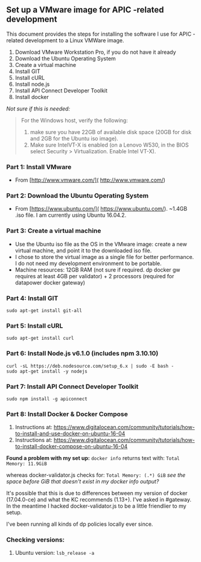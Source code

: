 ## Set up a VMware image for APIC -related development

This document provides the steps for installing the software I use for APIC -related development to a Linux VMWare image.

1. Download VMware Workstation Pro, if you do not have it already  
1. Download the Ubuntu Operating System  
1. Create a virtual machine  
1. Install GIT  
1. Install cURL  
1. Install node.js  
1. Install API Connect Developer Toolkit  
1. Install docker  

<!-- 4. Install Java JDK 1.8 
5. Edit the system PATH
11. Install cloudfoundry CLI  
12. Install the IBM Container plugin for cloudfoundry  -->

*Not sure if this is needed:*
> For the Windows host, verify the following:  
> 1. make sure you have 22GB of available disk space (20GB for disk and 2GB for the Ubuntu iso image).  
> 2. Make sure IntelVT-X is enabled (on a Lenovo W530, in the BIOS select Security > Virtualization. Enable Intel VT-X).

### Part 1: Install VMware
* From [http://www.vmware.com/]( http://www.vmware.com/)

### Part 2: Download the Ubuntu Operating System
* From [https://www.ubuntu.com/]( https://www.ubuntu.com/). ~1.4GB .iso file. I am currently using Ubuntu 16.04.2.

### Part 3: Create a virtual machine 
* Use the Ubuntu iso file as the OS in the VMware image: create a new virtual machine, and point it to the downloaded iso file.
* I chose to store the virtual image as a single file for better performance. I do not need my development environment to be portable.
* Machine resources: 12GB RAM (not sure if required. dp docker gw requires at least 4GB per validator) + 2 processors (required for datapower docker gateway)

<!--
### Part 4: Install Java JDK 1.8 

The rest of the instructions apply to the image you have just created. Thus, 'In a browser...' means a browser on the image.

1. In a browser open [https://www.oracle.com]( https://www.oracle.com).  
2. In the list of menu options, hover over **Downloads** (if you cannot see it, reduce the zoom of the browser until it appears).  
3. Under Popular Downloads to the left, click **Java for Developers**.  
4. Click the download button for **Java Platform (JDK) 8u111** (Note: your minor version may be different).  
5. Under the section entitled Java SE Development Kit 8u111, click the button for **Accept License Agreement**.  
6. Select the **tgz** file for Linux 64-bit (jdk-8u111-linux-x64.tar.gz).  
7. **Save** the file.  

You now have the compressed file on your image. The next step is to move it to the correct location and unzip it.  

1. Create a directory for the file. In the Terminal, type the following:  
`sudo mkdir /usr/local/java`
2. Change to the download directory:  
`cd ~/Downloads`
3. You copy recursively (-r) the file in this directory to the location you want:  
`sudo cp -r jdk-8u111-linux-x64.tar.gz /usr/local/java`
4. Change to the new java directory:  
`cd /usr/local/java`
5. Verify that the tar.gz file was copied:  
`ls`
5. Unzip the file (if you want to see the list of unzipped files, replace _xf_ with _xvf_):  
`sudo tar xf jdk-8u111-linux-x64.tar.gz`
6. Verify that the extraction was successful:  
`cd jdk1.8.0_111`  
`ls`  
You should see 6 directories, 6 files, and 2 zip files.

### Part 5: Edit the system PATH
You add JAVA_HOME to the PATH by editing the profile file.  

1. Open the **profile** file in an editor:  
`sudo gedit /etc/profile`
2. **Add** these lines to the bottom of the file:  
`JAVA_HOME=/usr/local/java/jdk1.8.0_111`  
`PATH=$JAVA_HOME/bin:$PATH`  
`export JAVA_HOME`  
`export PATH`  
3. **Save** and **close** the profile file.  

The final step is to provide the information about the new PATH to the system. You do this with three update-alternative commands for Java, javac, and javaws:  

1. Update the java information (the final argument is the priority):  
`sudo update-alternatives --install "/usr/bin/java" "java" "/usr/local/java/jdk1.8.0_111/jre/bin/java" 1`
2. Update the compiler information:  
`sudo update-alternatives --install "/usr/bin/javac" "javac" "/usr/local/java/jdk1.8.0_111/bin/javac" 1`
3. Update the javaws information:  
`sudo update-alternatives --install "/usr/bin/javaws" "javaws" "/usr/local/java/jdk1.8.0_111/bin/javaws" 1`
4. Verify that your installation of Java is recognized. Type:  
`java -version`
5. You should see information about the java version, Java runtime, and Java HotSpot.
-->

### Part 4: Install GIT
`sudo apt-get install git-all`
<!-- Git Large File Storage (LFS) https://help.github.com/articles/installing-git-large-file-storage/ -->

### Part 5: Install cURL
`sudo apt-get install curl`

### Part 6: Install Node.js v6.1.0 (includes npm 3.10.10)

```
curl -sL https://deb.nodesource.com/setup_6.x | sudo -E bash -
sudo apt-get install -y nodejs
```

### Part 7: Install API Connect Developer Toolkit
`sudo npm install -g apiconnect`

### Part 8: Install Docker & Docker Compose

1. Instructions at: https://www.digitalocean.com/community/tutorials/how-to-install-and-use-docker-on-ubuntu-16-04
1. Instructions at: https://www.digitalocean.com/community/tutorials/how-to-install-docker-compose-on-ubuntu-16-04

**Found a problem with my set up:**
`docker info` returns text with:
`Total Memory: 11.9GiB`

whereas docker-validator.js checks for:
`Total Memory: (.*) GiB`
*see the space before GiB that doesn't exist in my docker info output?*

It's possible that this is due to differences between my version of docker (17.04.0-ce) and what the KC recommends (1.13+). I've asked in #gateway. In the meantime I hacked docker-validator.js to be a little friendlier to my setup.

I've been running all kinds of dp policies locally ever since.


<!--
1. Type  
`docker`  
Since it is not installed yet, the response suggests that you install it using apt install docker.io.  
2. Type the following (at the message _Do you want to continue_, type **Y**):  
`sudo apt install docker.io`  
3. Add the user to the docker group. The group may have been created automatically, in which case the first command will generate a warning message. You can ignore this and continue with the second command:  
`sudo groupadd docker`  
`gpasswd dockrr -a bmxuser`
4. When the installation has completed type  
`sudo docker run hello-world`  
You should see the response starting `Hello from Docker!`.  
**NOTE**: You may need to run the command a second time to see the correct response.  
-->


### Checking versions:
1. Ubuntu version: `lsb_release -a`
